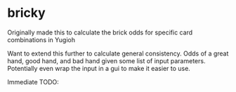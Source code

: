 # bricky
Originally made this to calculate the brick odds for specific card combinations in Yugioh

Want to extend this further to calculate general consistency. Odds of a great hand, good hand, and bad hand given some list of input parameters.
Potentially even wrap the input in a gui to make it easier to use.

Immediate TODO:
